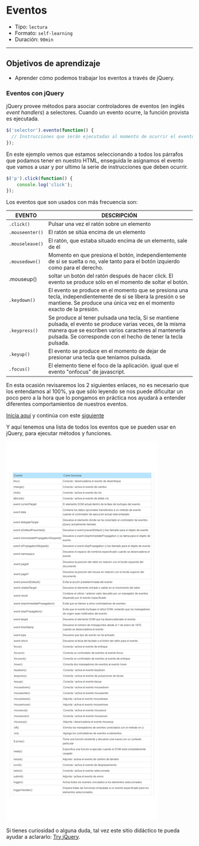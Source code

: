# Eventos

- Tipo: `lectura`
- Formato: `self-learning`
- Duración: `90min`

***

## Objetivos de aprendizaje

- Aprender cómo podemos trabajar los eventos a través de jQuery.

### Eventos con jQuery

jQuery provee métodos para asociar controladores de eventos
(en inglés _event handlers_) a selectores. Cuando un evento ocurre, la función
provista es ejecutada.

```javascript
$('selector').evento(function() {
  // Instrucciones que serán ejecutadas al momento de ocurrir el evento
});
```

En este ejemplo vemos que estamos seleccionando a todos los párrafos que
podamos tener en nuestro HTML, enseguida le asignamos el evento que vamos a
usar y por ultimo la serie de instrucciones que deben ocurrir.

```javascript
$('p').click(function() {
    console.log('click');
});
```

Los eventos que son usados con más frecuencia son:

| EVENTO | DESCRIPCIÓN |
| ------ | ----------- |
| `.click()` | Pulsar una vez el ratón sobre un elemento|
| `.mouseenter()` | El ratón se sitúa encima de un elemento|
| `.mouseleave()` | El ratón, que estaba situado encima de un elemento, sale de él|
| `.mousedown()` | Momento en que presiona el botón, independientemente de si se suelta o no, vale tanto para el botón izquierdo como para el derecho.|
| .mouseup() | soltar un botón del ratón después de hacer click. El evento se produce sólo en el momento de soltar el botón. |
| `.keydown()` | El evento se produce en el momento que se presiona una tecla, independientemente de si se libera la presión o se mantiene. Se produce una única vez en el momento exacto de la presión.|
| `.keypress()` | Se produce al tener pulsada una tecla, Si se mantiene pulsada, el evento se produce varias veces, de la misma manera que se escriben varios caracteres al mantenerla pulsada. Se corresponde con el hecho de tener la tecla pulsada.|
| `.keyup()` | El evento se produce en el momento de dejar de presionar una tecla que teníamos pulsada.|
| `.focus()` | El elemento tiene el foco de la aplicación. igual que el evento "onfocus" de javascript.|

En esta ocasión revisaremos los 2 siguientes enlaces, no es necesario que los
entendamos al 100%, ya que sólo leyendo se nos puede dificultar un poco pero a
la hora que lo pongamos en práctica nos ayudará a entender diferentes
comportamientos de nuestros eventos.

[Inicia aquí](http://librosweb.es/libro/fundamentos_jquery/capitulo_5.html) y
continúa con este [siguiente](http://librosweb.es/libro/fundamentos_jquery/capitulo_5/el_objeto_del_evento.html)

Y aquí tenemos una lista de todos los eventos que se pueden usar en jQuery, para
ejecutar métodos y funciones.

![lista-eventos](https://github.com/AnaSalazar/curricula-js/blob/04-social-network/04-social-network/02-jquery/04-events/lista-eventos.png?raw=true)

Si tienes curiosidad o alguna duda, tal vez este sitio didáctico te pueda ayudar
a aclararlo: [Try jQuery](http://try.jquery.com/).
